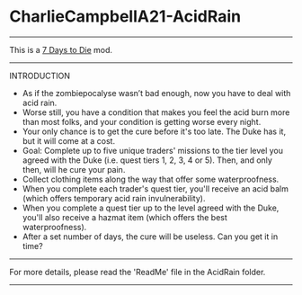 # CharlieCampbellA21-AcidRain

*************
This is a [7 Days to Die](https://7daystodie.com/) mod.
*************
INTRODUCTION
- As if the zombiepocalyse wasn’t bad enough, now you have to deal with acid rain. 
- Worse still, you have a condition that makes you feel the acid burn more than most folks, and your condition is getting worse every night. 
- Your only chance is to get the cure before it's too late. The Duke has it, but it will come at a cost.
- Goal: Complete up to five unique traders' missions to the tier level you agreed with the Duke (i.e. quest tiers 1, 2, 3, 4 or 5). Then, and only then, will he cure your pain.
- Collect clothing items along the way that offer some waterproofness. 
- When you complete each trader's quest tier, you'll receive an acid balm (which offers temporary acid rain invulnerability). 
- When you complete a quest tier up to the level agreed with the Duke, you'll also receive a hazmat item (which offers the best waterproofness).
- After a set number of days, the cure will be useless. Can you get it in time?
*************
For more details, please read the 'ReadMe' file in the AcidRain folder. 
*************
